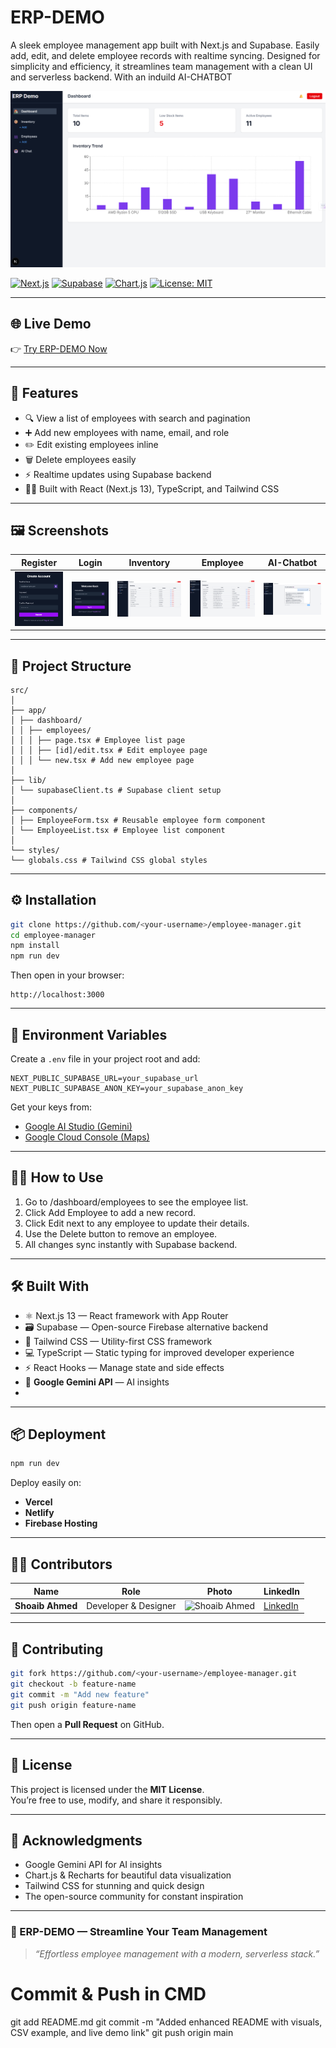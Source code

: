 
# ERP-DEMO
A sleek employee management app built with Next.js and Supabase. Easily add, edit, and delete employee records with realtime syncing. Designed for simplicity and efficiency, it streamlines team management with a clean UI and serverless backend.
With an induild AI-CHATBOT


![ERP-DEMO](https://github.com/shoaibahmed2755/ERP-DEMO/blob/main/photos/Main%20Dashboard.png)

[![Next.js](https://img.shields.io/badge/Next.js-13-black?logo=next.js&logoColor=white)](https://nextjs.org/)
[![Supabase](https://img.shields.io/badge/Supabase-1.50.0-3ECF8E?logo=supabase&logoColor=white)](https://supabase.com/)
[![Chart.js](https://img.shields.io/badge/Chart.js-4.4-F5788D?logo=chartdotjs)](https://www.chartjs.org/)
[![License: MIT](https://img.shields.io/badge/License-MIT-green.svg)](LICENSE)

---

## 🌐 Live Demo  
👉 [Try ERP-DEMO Now](https://erp-demo-nu.vercel.app/login)

---

## 🚀 Features

- 🔍 View a list of employees with search and pagination  
- ➕ Add new employees with name, email, and role  
- ✏️ Edit existing employees inline  
- 🗑️ Delete employees easily  
- ⚡ Realtime updates using Supabase backend  
- 🧑‍💻 Built with React (Next.js 13), TypeScript, and Tailwind CSS  

---

## 🖼️ Screenshots

| Register | Login | Inventory | Employee | AI-Chatbot |
|----------|-------|-----------|----------|------------|
| ![Register](https://github.com/shoaibahmed2755/ERP-DEMO/blob/main/photos/Register.png) | ![Login](https://github.com/shoaibahmed2755/ERP-DEMO/blob/main/photos/Login.png) | ![Inventory](https://github.com/shoaibahmed2755/ERP-DEMO/blob/main/photos/Inventory.png) | ![Employee](https://github.com/shoaibahmed2755/ERP-DEMO/blob/main/photos/Employees.png) | ![AI-Chatbot](https://github.com/shoaibahmed2755/ERP-DEMO/blob/main/photos/AI%20chatbot.png) |


---

## 🧩 Project Structure

```
src/
│
├── app/
│ ├── dashboard/
│ │ ├── employees/
│ │ │ ├── page.tsx # Employee list page
│ │ │ ├── [id]/edit.tsx # Edit employee page
│ │ │ └── new.tsx # Add new employee page
│
├── lib/
│ └── supabaseClient.ts # Supabase client setup
│
├── components/
│ ├── EmployeeForm.tsx # Reusable employee form component
│ └── EmployeeList.tsx # Employee list component
│
└── styles/
└── globals.css # Tailwind CSS global styles
```

---

## ⚙️ Installation

```bash
git clone https://github.com/<your-username>/employee-manager.git
cd employee-manager
npm install
npm run dev
```

Then open in your browser:
```
http://localhost:3000
```

---

## 🔑 Environment Variables

Create a `.env` file in your project root and add:

```
NEXT_PUBLIC_SUPABASE_URL=your_supabase_url
NEXT_PUBLIC_SUPABASE_ANON_KEY=your_supabase_anon_key
```

Get your keys from:
- [Google AI Studio (Gemini)](https://makersuite.google.com/app/apikey)
- [Google Cloud Console (Maps)](https://console.cloud.google.com/)

---

## 🧑‍💻 How to Use

1. Go to /dashboard/employees to see the employee list.
2. Click Add Employee to add a new record.
3. Click Edit next to any employee to update their details.
4. Use the Delete button to remove an employee.
5. All changes sync instantly with Supabase backend.

---

## 🛠️ Built With

- ⚛️ Next.js 13 — React framework with App Router
- 🗃️ Supabase — Open-source Firebase alternative backend
- 🎨 Tailwind CSS — Utility-first CSS framework
- 💻 TypeScript — Static typing for improved developer experience
- ⚡ React Hooks — Manage state and side effects
- 🤖 **Google Gemini API** — AI insights
- 
---

## 📦 Deployment

```bash
npm run dev
```

Deploy easily on:
- **Vercel**
- **Netlify**
- **Firebase Hosting**

---

## 👨‍💻 Contributors

| Name | Role | Photo | LinkedIn |
|------|------|--------|-----------|
| **Shoaib Ahmed** | Developer & Designer | ![Shoaib Ahmed](https://github.com/shoaibahmed2755/Twinenergy/blob/main/Contri/Shoaib.png) | [LinkedIn](https://www.linkedin.com/in/shoaib-ahmed-b05973274/) |

---

## 🤝 Contributing

```bash
git fork https://github.com/<your-username>/employee-manager.git
git checkout -b feature-name
git commit -m "Add new feature"
git push origin feature-name
```

Then open a **Pull Request** on GitHub.

---

## 📜 License

This project is licensed under the **MIT License**.  
You’re free to use, modify, and share it responsibly.

---

## 🌟 Acknowledgments

- Google Gemini API for AI insights  
- Chart.js & Recharts for beautiful data visualization  
- Tailwind CSS for stunning and quick design  
- The open-source community for constant inspiration  

---

### 💚 ERP-DEMO — Streamline Your Team Management  
> *“Effortless employee management with a modern, serverless stack.”*

# Commit & Push in CMD
git add README.md
git commit -m "Added enhanced README with visuals, CSV example, and live demo link"
git push origin main
